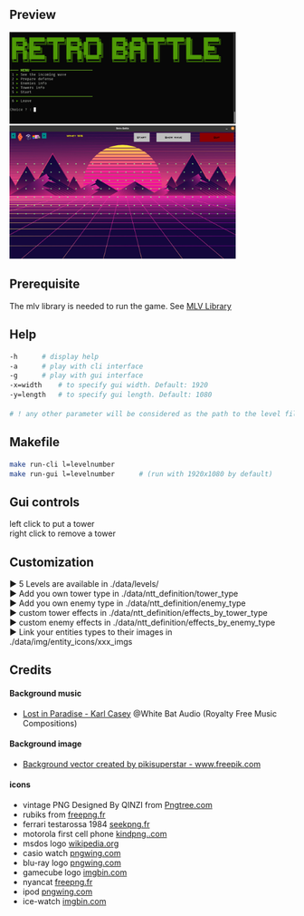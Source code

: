 ## Preview
<div style="display: inline-block;">
<img src="data/img/other/cli_view.png" width="400">
<img src="data/img/other/gui_view.png" width="400">
</div>

## Prerequisite

The mlv library is needed to run the game. See [MLV Library](http://www-igm.univ-mlv.fr/~boussica/mlv/index.html)

## Help
```bash
-h      # display help
-a      # play with cli interface
-g      # play with gui interface
-x=width    # to specify gui width. Default: 1920
-y=length   # to specify gui length. Default: 1080

# ! any other parameter will be considered as the path to the level file
```
## Makefile
```bash
make run-cli l=levelnumber
make run-gui l=levelnumber      # (run with 1920x1080 by default)
```

## Gui controls
left click to put a tower\
right click to remove a tower


## Customization

► 5 Levels are available in ./data/levels/\
► Add you own tower type in ./data/ntt_definition/tower_type\
► Add you own enemy type in ./data/ntt_definition/enemy_type\
► custom tower effects in ./data/ntt_definition/effects_by_tower_type\
► custom enemy effects in ./data/ntt_definition/effects_by_enemy_type\
► Link your entities types to their images in ./data/img/entity_icons/xxx_imgs

## Credits
#### Background music
- [Lost in Paradise - Karl Casey](https://www.youtube.com/watch?v=kee93se_K74)  @White Bat Audio (Royalty Free Music Compositions)
#### Background image
- <a href="https://www.freepik.com/vectors/background"> Background vector created by pikisuperstar - www.freepik.com</a>

#### icons
- vintage PNG Designed By QINZI from <a href="https://pngtree.com"> Pngtree.com</a>
- rubiks from <a href="https://www.freepng.fr"> freepng.fr </a>
- ferrari testarossa 1984 <a href="https://www.seekpng.com/ipng/u2q8r5e6q8e6q8q8_image-royalty-free-stock-ferrari-testarossa-1984-ferrari/"> seekpng.fr</a>
- motorola first cell phone <a href="https://www.kindpng.com/imgv/hhJwRob_cell-phone-png-old-school-motorola-first-cell/"> kindpng..com </a>
- msdos logo <a href="https://fr.m.wikipedia.org/wiki/Fichier:Msdos-icon.png"> wikipedia.org </a>
- casio watch <a href="https://www.pngwing.com/en/free-png-pfdki"> pngwing.com </a>
- blu-ray logo <a href="https://www.pngwing.com/en/free-png-zhqna"> pngwing.com </a>
- gamecube logo <a href="https://imgbin.com/png/MCvmdaKb/gamecube-controller-nintendo-64-playstation-2-doshin-the-giant-png"> imgbin.com </a>
- nyancat <a href="https://www.freepng.fr/png-kyzpdb/"> freepng.fr </a>
- ipod <a href="https://www.pngwing.com/en/free-png-zryob"> pngwing.com </a>
- ice-watch <a href="https://imgbin.com/png/VXj96VBv/ice-watch-ice-sixty-nine-ice-watch-jewellery-bracelet-png"> imgbin.com </a>


